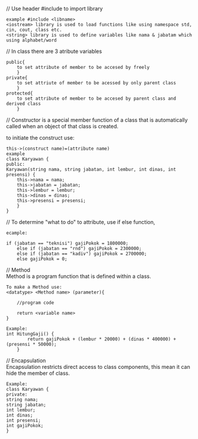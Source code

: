 // Use header #include to import library

    example #include <libname>
    <iostream> library is used to load functions like using namespace std, cin, cout, class etc.
    <string> library is used to define variables like nama & jabatam which using alphabet/word

// In class there are 3 atribute variables
   
    public{
        to set attribute of member to be accesed by freely
        }
    private{
        to set attriute of member to be acessed by only parent class
        }
    protected{
        to set attribute of member to be accesed by parent class and derived class
        } 

// Constructor is a special member function of a class that is automatically called when an object of that class is created.

to initiate the construct use:

    this->(construct name)=(attribute name)
    example
    class Karyawan {
    public:
    Karyawan(string nama, string jabatan, int lembur, int dinas, int presensi) {
        this->nama = nama;
        this->jabatan = jabatan;
        this->lembur = lembur;
        this->dinas = dinas;
        this->presensi = presensi;
        }
    }

// To determine "what to do" to attribute, use if else function,

    ecample:
    
    if (jabatan == "teknisi") gajiPokok = 1800000;
        else if (jabatan == "rnd") gajiPokok = 2300000;
        else if (jabatan == "kadiv") gajiPokok = 2700000;
        else gajiPokok = 0;

//  Method
    <br> Method is a program function that is defined within a class.
    
    To make a Method use:
    <datatype> <Method name> (parameter){

        //program code

        return <variable name>
    }

    Example:
    int HitungGaji() {
            return gajiPokok + (lembur * 20000) + (dinas * 400000) + (presensi * 50000);
        }  

//  Encapsulation
    <br>Encapsulation restricts direct access to class components, this mean it can hide the member of class.

    Example:
    class Karyawan {
    private:
    string nama;
    string jabatan;
    int lembur;
    int dinas;
    int presensi;
    int gajiPokok;
    }
